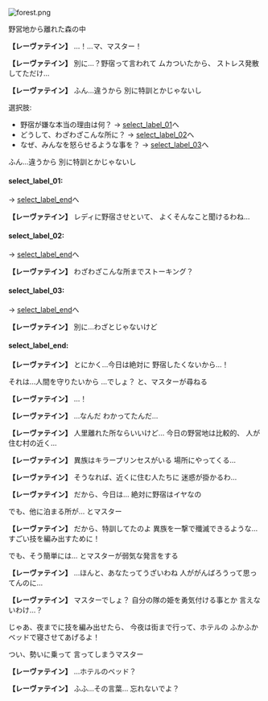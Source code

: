 
![forest.png](../images/backgrounds/forest.png)

野営地から離れた森の中

**【レーヴァテイン】**
…！…マ、マスター！

**【レーヴァテイン】**
別に…？野宿って言われて
ムカついたから、
ストレス発散してただけ…

**【レーヴァテイン】**
ふん…違うから
別に特訓とかじゃないし

選択肢:
- 野宿が嫌な本当の理由は何？ → [select_label_01](#select_label_01)へ
- どうして、わざわざこんな所に？ → [select_label_02](#select_label_02)へ
- なぜ、みんなを怒らせるような事を？ → [select_label_03](#select_label_03)へ

ふん…違うから
別に特訓とかじゃないし

#### select_label_01:
 → [select_label_end](#select_label_end)へ

**【レーヴァテイン】**
レディに野宿させといて、
よくそんなこと聞けるわね…

#### select_label_02:
 → [select_label_end](#select_label_end)へ

**【レーヴァテイン】**
わざわざこんな所までストーキング？

#### select_label_03:
 → [select_label_end](#select_label_end)へ

**【レーヴァテイン】**
別に…わざとじゃないけど

#### select_label_end:

**【レーヴァテイン】**
とにかく…今日は絶対に
野宿したくないから…！

それは…人間を守りたいから
…でしょ？
と、マスターが尋ねる

**【レーヴァテイン】**
…！

**【レーヴァテイン】**
…なんだ
わかってたんだ…

**【レーヴァテイン】**
人里離れた所ならいいけど…
今日の野営地は比較的、
人が住む村の近く…

**【レーヴァテイン】**
異族はキラープリンセスがいる
場所にやってくる…

**【レーヴァテイン】**
そうなれば、近くに住む人たちに
迷惑が掛かるわ…

**【レーヴァテイン】**
だから、今日は…
絶対に野宿はイヤなの

でも、他に泊まる所が…
とマスター

**【レーヴァテイン】**
だから、特訓してたのよ
異族を一撃で殲滅できるような…
すごい技を編み出すために！

でも、そう簡単には…
とマスターが弱気な発言をする

**【レーヴァテイン】**
…ほんと、あなたってうざいわね
人ががんばろうって思ってんのに…

**【レーヴァテイン】**
マスターでしょ？
自分の隊の姫を勇気付ける事とか
言えないわけ…？

じゃあ、夜までに技を編み出せたら、
今夜は街まで行って、ホテルの
ふかふかベッドで寝させてあげるよ！

つい、勢いに乗って
言ってしまうマスター

**【レーヴァテイン】**
…ホテルのベッド？

**【レーヴァテイン】**
ふふ…その言葉…
忘れないでよ？